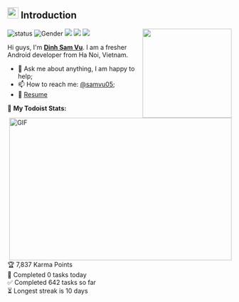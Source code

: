 ## <img src="https://media.giphy.com/media/hvRJCLFzcasrR4ia7z/giphy.gif" width="25px"> Introduction

<img align='right' src='https://octodex.github.com/images/carlostocat.gif' width='200"'>

![status](https://img.shields.io/badge/status-up-brightgreen) ![Gender](https://img.shields.io/badge/gender-%F0%9F%A4%B5-lightgrey) ![](https://img.shields.io/badge/Relationship-Single-red) ![](https://img.shields.io/badge/facebook-samvu05-blue) ![](https://visitor-badge.glitch.me/badge?page_id=github.com/samvu05)

Hi guys, I'm [**Dinh Sam Vu**](https://www.facebook.com/samvu.05/). I am a fresher Android developer from Ha Noi, Vietnam. 
  <img align="right" alt="GIF" src="https://github.com/abhisheknaiidu/abhisheknaiidu/blob/master/code.gif?raw=true" width="500" height="320" />
  
- 💬 Ask me about anything, I am happy to help;
- 📫 How to reach me: [@samvu05](https://www.facebook.com/samvu.05/);
- 📝 [Resume](https://drive.google.com/file/d/19q1F0D23o9ycu2gUJeTeYX8xLcoDzOEy/view?usp=sharing)

🚧 **My Todoist Stats:**
<!-- TODO-IST:START -->
🏆  7,837 Karma Points           
🌸  Completed 0 tasks today           
✅  Completed 642 tasks so far           
⏳  Longest streak is 10 days
<!-- TODO-IST:END -->
